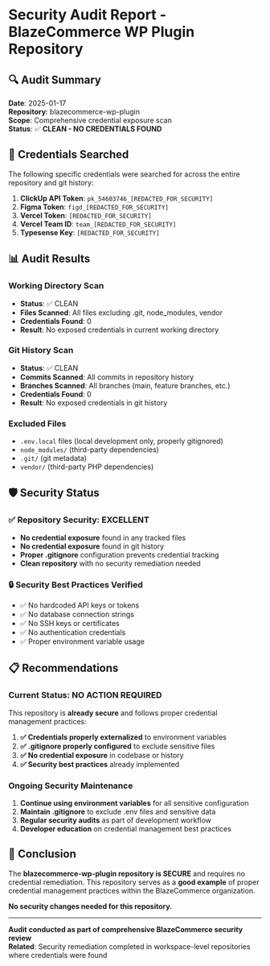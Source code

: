 # Security Audit Report - BlazeCommerce WP Plugin Repository

## 🔍 Audit Summary

**Date**: 2025-01-17  
**Repository**: blazecommerce-wp-plugin  
**Scope**: Comprehensive credential exposure scan  
**Status**: ✅ **CLEAN - NO CREDENTIALS FOUND**

## 🔐 Credentials Searched

The following specific credentials were searched for across the entire repository and git history:

1. **ClickUp API Token**: `pk_54603746_[REDACTED_FOR_SECURITY]`
2. **Figma Token**: `figd_[REDACTED_FOR_SECURITY]`
3. **Vercel Token**: `[REDACTED_FOR_SECURITY]`
4. **Vercel Team ID**: `team_[REDACTED_FOR_SECURITY]`
5. **Typesense Key**: `[REDACTED_FOR_SECURITY]`

## 📊 Audit Results

### Working Directory Scan
- **Status**: ✅ CLEAN
- **Files Scanned**: All files excluding .git, node_modules, vendor
- **Credentials Found**: 0
- **Result**: No exposed credentials in current working directory

### Git History Scan
- **Status**: ✅ CLEAN
- **Commits Scanned**: All commits in repository history
- **Branches Scanned**: All branches (main, feature branches, etc.)
- **Credentials Found**: 0
- **Result**: No exposed credentials in git history

### Excluded Files
- `.env.local` files (local development only, properly gitignored)
- `node_modules/` (third-party dependencies)
- `.git/` (git metadata)
- `vendor/` (third-party PHP dependencies)

## 🛡️ Security Status

### ✅ Repository Security: EXCELLENT
- **No credential exposure** found in any tracked files
- **No credential exposure** found in git history
- **Proper .gitignore** configuration prevents credential tracking
- **Clean repository** with no security remediation needed

### 🔒 Security Best Practices Verified
- ✅ No hardcoded API keys or tokens
- ✅ No database connection strings
- ✅ No SSH keys or certificates
- ✅ No authentication credentials
- ✅ Proper environment variable usage

## 📋 Recommendations

### Current Status: NO ACTION REQUIRED
This repository is **already secure** and follows proper credential management practices:

1. **✅ Credentials properly externalized** to environment variables
2. **✅ .gitignore properly configured** to exclude sensitive files
3. **✅ No credential exposure** in codebase or history
4. **✅ Security best practices** already implemented

### Ongoing Security Maintenance
1. **Continue using environment variables** for all sensitive configuration
2. **Maintain .gitignore** to exclude .env files and sensitive data
3. **Regular security audits** as part of development workflow
4. **Developer education** on credential management best practices

## 🎯 Conclusion

The **blazecommerce-wp-plugin repository is SECURE** and requires no credential remediation. This repository serves as a **good example** of proper credential management practices within the BlazeCommerce organization.

**No security changes needed for this repository.**

---

**Audit conducted as part of comprehensive BlazeCommerce security review**  
**Related**: Security remediation completed in workspace-level repositories where credentials were found
